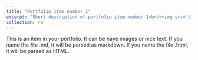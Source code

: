 ```yaml
---
title: "Portfolio item number 1"
excerpt: "Short description of portfolio item number 1<br/><img src='/images/Figure1.pdf'>"
collection: ra
---
```


This is an item in your portfolio. It can be have images or nice text. If you name the file .md, it will be parsed as markdown. If you name the file .html, it will be parsed as HTML. 
